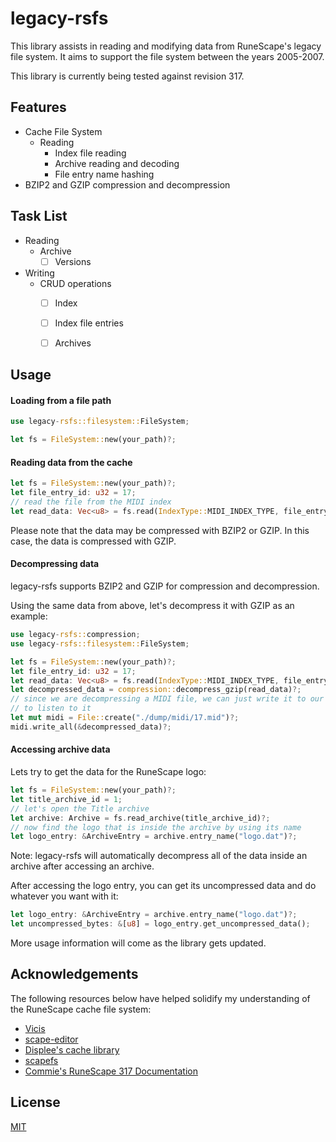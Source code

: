 # legacy-rsfs

This library assists in reading and modifying data from RuneScape's legacy file system.
It aims to support the file system between the years 2005-2007. 

This library is currently being tested against revision 317.

## Features

* Cache File System
    * Reading
        * Index file reading
        * Archive reading and decoding
        * File entry name hashing
* BZIP2 and GZIP compression and decompression

## Task List

* Reading
    * Archive
        * [ ] Versions
* Writing
    * CRUD operations
        * [ ] Index
        * [ ] Index file entries
        * [ ] Archives


## Usage


#### Loading from a file path
```rust
use legacy-rsfs::filesystem::FileSystem;

let fs = FileSystem::new(your_path)?;
```

#### Reading data from the cache
```rust
let fs = FileSystem::new(your_path)?;
let file_entry_id: u32 = 17;
// read the file from the MIDI index
let read_data: Vec<u8> = fs.read(IndexType::MIDI_INDEX_TYPE, file_entry_id)?;
```

Please note that the data may be compressed with BZIP2 or GZIP. In this case, the data is compressed with GZIP.

#### Decompressing data

legacy-rsfs supports BZIP2 and GZIP for compression and decompression.

Using the same data from above, let's decompress it with GZIP as an example:
```rust
use legacy-rsfs::compression;
use legacy-rsfs::filesystem::FileSystem;

let fs = FileSystem::new(your_path)?;
let file_entry_id: u32 = 17;
let read_data: Vec<u8> = fs.read(IndexType::MIDI_INDEX_TYPE, file_entry_id)?;
let decompressed_data = compression::decompress_gzip(read_data)?;
// since we are decompressing a MIDI file, we can just write it to our computer
// to listen to it
let mut midi = File::create("./dump/midi/17.mid")?;
midi.write_all(&decompressed_data)?;
```

#### Accessing archive data

Lets try to get the data for the RuneScape logo:

```rust
let fs = FileSystem::new(your_path)?;
let title_archive_id = 1;
// let's open the Title archive
let archive: Archive = fs.read_archive(title_archive_id)?;
// now find the logo that is inside the archive by using its name
let logo_entry: &ArchiveEntry = archive.entry_name("logo.dat")?;
```
Note: legacy-rsfs will automatically decompress all of the data inside an archive after accessing an archive.

After accessing the logo entry, you can get its uncompressed data and do whatever you want with it:

```rust
let logo_entry: &ArchiveEntry = archive.entry_name("logo.dat")?;
let uncompressed_bytes: &[u8] = logo_entry.get_uncompressed_data();
```

More usage information will come as the library gets updated.

## Acknowledgements
The following resources below have helped solidify my understanding of the RuneScape cache file system:

* [Vicis](https://github.com/apollo-rsps/Vicis)
* [scape-editor](https://github.com/scape-tools/scape-editor)
* [Displee's cache library](https://github.com/Displee/rs-cache-library)
* [scapefs](https://github.com/Velocity-/scapefs)
* [Commie's RuneScape 317 Documentation](https://sites.google.com/site/commiesrunescapedocumentation/)

## License
[MIT](https://choosealicense.com/licenses/mit/)